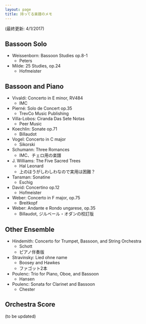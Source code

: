 ```yaml
---
layout: page
title: 持ってる楽譜のメモ
---
```


(最終更新: 4/1/2017)

## Bassoon Solo

- Weissenborn: Bassoon Studies op.8-1
    - Peters
- Milde: 25 Studies, op.24
    - Hofmeister

## Bassoon and Piano

- Vivaldi: Concerto in E minor, RV484
    - IMC
- Pierné: Solo de Concert op.35
    - TrevCo Music Publishing
- Villa-Lobos: Ciranda Das Sete Notas
    - Peer Music
- Koechlin: Sonate op.71
    - Billaudot
- Vogel: Concerto in C major
    - Sikorski
- Schumann: Three Romances
    - IMC、チェロ用の楽譜
- J. Williams: The Five Sacred Trees
    - Hal Leonard
    - 上のほうがしわしわなので実用は困難？
- Tansman: Sonatine
    - Eschig
- David: Concertino op.12
    - Hofmeister
- Weber: Concerto in F major, op.75
    - Breitkopf
- Weber: Andante e Rondo ungarese, op.35
    - Billaudot, ジルベール・オダンの校訂版

## Other Ensemble

- Hindemith: Concerto for Trumpet, Bassoon, and String Orchestra
    - Schott
    - ピアノ伴奏版
- Stravinsky: Lied ohne name
    - Boosey and Hawkes
    - ファゴット2本
- Poulenc: Trio for Piano, Oboe, and Bassoon
    - Hansen
- Poulenc: Sonata for Clarinet and Bassoon
    - Chester

## Orchestra Score

(to be updated)